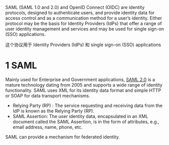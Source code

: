 
SAML (SAML 1.0 and 2.0) and OpenID Connect (OIDC) are identity protocols, designed to authenticate users, and provide identity data for access control and as a communication method for a user’s identity. Either protocol may be the basis for Identity Providers (IdPs) that offer a range of user identity management and services and may be used for single sign-on (SSO) applications.

这个协议用于 Identity Providers (IdPs) 和 single sign-on (SSO) applications


# 1 SAML

Mainly used for Enterprise and Government applications, [SAML 2.0](https://auth0.com/intro-to-iam/saml-vs-openid-connect-oidc/) is a mature technology dating from 2005 and supports a wide range of identity functionality. SAML uses XML for its identity data format and simple HTTP or SOAP for data transport mechanisms. 
- Relying Party (RP) : The service requesting and receiving data from the IdP is known as the Relying Party (RP). 
- SAML Assertion: The user identity data, encapsulated in an XML document called the SAML Assertion, is in the form of attributes, e.g., email address, name, phone, etc.

SAML can provide a mechanism for federated identity.





